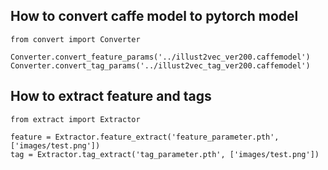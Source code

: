 ## How to convert caffe model to pytorch model

```
from convert import Converter

Converter.convert_feature_params('../illust2vec_ver200.caffemodel')
Converter.convert_tag_params('../illust2vec_tag_ver200.caffemodel')
```

## How to extract feature and tags

```
from extract import Extractor

feature = Extractor.feature_extract('feature_parameter.pth', ['images/test.png'])
tag = Extractor.tag_extract('tag_parameter.pth', ['images/test.png'])
```
